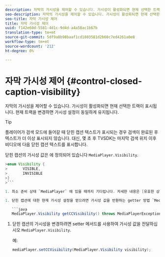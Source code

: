 ```yaml
---
description: 자막의 가시성을 제어할 수 있습니다. 가시성이 활성화되면 현재 선택한 트랙이 표시됩니다. 현재 트랙을 변경하면 가시성 설정이 동일하게 유지됩니다.
seo-description: 자막의 가시성을 제어할 수 있습니다. 가시성이 활성화되면 현재 선택한 트랙이 표시됩니다. 현재 트랙을 변경하면 가시성 설정이 동일하게 유지됩니다.
seo-title: 자막 가시성 제어
title: 자막 가시성 제어
uuid: f142e60d-5581-4d1c-9d4d-a4a58ac1b67b
translation-type: tm+mt
source-git-commit: 5df9a8b98baaf1cd1803581d2b60c7ed4261a0e8
workflow-type: tm+mt
source-wordcount: '212'
ht-degree: 0%

---
```



# 자막 가시성 제어 {#control-closed-caption-visibility}

자막의 가시성을 제어할 수 있습니다. 가시성이 활성화되면 현재 선택한 트랙이 표시됩니다. 현재 트랙을 변경하면 가시성 설정이 동일하게 유지됩니다.

>[!TIP]
>
>플레이어가 검색 모드에 들어갈 때 닫힌 캡션 텍스트가 표시되는 경우 검색이 완료된 후 텍스트가 더 이상 표시되지 않습니다. 대신, 몇 초 후 TVSDK는 마지막 검색 위치 이후 비디오에 다음 닫힌 캡션 텍스트를 표시합니다.
>
>닫힌 캡션의 가시성 값은 에 정의되어 있습니다 `MediaPlayer.Visibility`.
>
>
```java
>enum Visibility {  
>       VISIBLE,  
>       INVISIBLE 
>}
>```

1. 최소 준비 상태 `MediaPlayer` 에 있을 때까지 기다립니다. 자세한 내용은 [유효한 상태](../../../../tvsdk-3x-android-prog/android-3x-content-playback-options-android2/ui-configure/android-3x-ui-state-prepared-wait-for.md)대기

1. 닫힌 캡션에 대한 현재 가시성 설정을 얻으려면 가시성 값을 반환하는 getter 방법 `MediaPlayer`을 사용하십시오.

   ```java
   MediaPlayer.Visibility getCCVisibility() throws MediaPlayerException;
   ```

1. 닫힌 캡션의 가시성을 변경하려면 setter 메서드를 사용하여 가시성 값을 전달하십시오 `MediaPlayer.Visibility`.

   예:

   ```java
   mediaPlayer.setCCVisibility(MediaPlayer.Visibility visibility);
   ```
